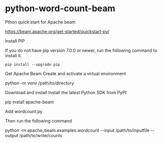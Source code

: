 # python-word-count-beam

Pthon quick start for Apache beam

<https://beam.apache.org/get-started/quickstart-py/>

Install PIP

If you do not have pip version 7.0.0 or newer, run the following command to install it.
```
pip install --upgrade pip
```

Get Apache Beam
Create and activate a virtual environment

python -m venv /path/to/directory

Download and install
Install the latest Python SDK from PyPI:

pip install apache-beam

Add wordcount.py

Then run the following command

python -m apache_beam.examples.wordcount --input /path/to/inputfile --output /path/to/write/counts
